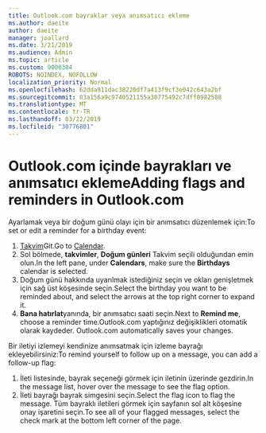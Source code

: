```yaml
---
title: Outlook.com bayraklar veya anımsatıcı ekleme
ms.author: daeite
author: daeite
manager: joallard
ms.date: 3/21/2019
ms.audience: Admin
ms.topic: article
ms.custom: 9000304
ROBOTS: NOINDEX, NOFOLLOW
localization_priority: Normal
ms.openlocfilehash: 62dda911dac38220df7a413f9cf3e042c643a2bf
ms.sourcegitcommit: 03a156a9c9740521155a30775492c7dff0982588
ms.translationtype: MT
ms.contentlocale: tr-TR
ms.lasthandoff: 03/22/2019
ms.locfileid: "30776801"
---
```

# <a name="adding-flags-and-reminders-in-outlookcom"></a><span data-ttu-id="fad3e-102">Outlook.com içinde bayrakları ve anımsatıcı ekleme</span><span class="sxs-lookup"><span data-stu-id="fad3e-102">Adding flags and reminders in Outlook.com</span></span>

<span data-ttu-id="fad3e-103">Ayarlamak veya bir doğum günü olayı için bir anımsatıcı düzenlemek için:</span><span class="sxs-lookup"><span data-stu-id="fad3e-103">To set or edit a reminder for a birthday event:</span></span>

1. <span data-ttu-id="fad3e-104">[Takvim](https://outlook.live.com/calendar/)Git.</span><span class="sxs-lookup"><span data-stu-id="fad3e-104">Go to [Calendar](https://outlook.live.com/calendar/).</span></span>
1. <span data-ttu-id="fad3e-105">Sol bölmede, **takvimler**, **Doğum günleri** Takvim seçili olduğundan emin olun.</span><span class="sxs-lookup"><span data-stu-id="fad3e-105">In the left pane, under **Calendars**, make sure the **Birthdays** calendar is selected.</span></span>
1. <span data-ttu-id="fad3e-106">Doğum günü hakkında uyarılmak istediğiniz seçin ve okları genişletmek için sağ üst köşesinde seçin.</span><span class="sxs-lookup"><span data-stu-id="fad3e-106">Select the birthday you want to be reminded about, and select the arrows at the top right corner to expand it.</span></span>
1. <span data-ttu-id="fad3e-107">**Bana hatırlat**yanında, bir anımsatıcı saati seçin.</span><span class="sxs-lookup"><span data-stu-id="fad3e-107">Next to **Remind me**, choose a reminder time.</span></span><span data-ttu-id="fad3e-108">Outlook.com yaptığınız değişiklikleri otomatik olarak kaydeder.</span><span class="sxs-lookup"><span data-stu-id="fad3e-108"> Outlook.com automatically saves your changes.</span></span>

<span data-ttu-id="fad3e-109">Bir iletiyi izlemeyi kendinize anımsatmak için izleme bayrağı ekleyebilirsiniz:</span><span class="sxs-lookup"><span data-stu-id="fad3e-109">To remind yourself to follow up on a message, you can add a follow-up flag:</span></span>

1. <span data-ttu-id="fad3e-110">İleti listesinde, bayrak seçeneği görmek için iletinin üzerinde gezdirin.</span><span class="sxs-lookup"><span data-stu-id="fad3e-110">In the message list, hover over the message to see the flag option.</span></span>
1. <span data-ttu-id="fad3e-111">İleti bayrağı bayrak simgesini seçin.</span><span class="sxs-lookup"><span data-stu-id="fad3e-111">Select the flag icon to flag the message.</span></span> <span data-ttu-id="fad3e-112">Tüm bayraklı iletileri görmek için sayfanın sol alt köşesine onay işaretini seçin.</span><span class="sxs-lookup"><span data-stu-id="fad3e-112">To see all of your flagged messages, select the check mark at the bottom left corner of the page.</span></span>